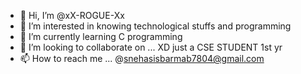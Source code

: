 - 👋 Hi, I’m @xX-ROGUE-Xx
- 👀 I’m interested in knowing technological stuffs and programming 
- 🌱 I’m currently learning C programming 
- 💞️ I’m looking to collaborate on ... XD just a CSE STUDENT 1st yr
- 📫 How to reach me ... @snehasisbarmab7804@gmail.com

<!---
xX-ROGUE-Xx/xX-ROGUE-Xx is a ✨ special ✨ repository because its `README.md` (this file) appears on your GitHub profile.
You can click the Preview link to take a look at your changes.
--->
